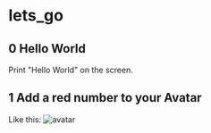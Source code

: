 # lets_go

## 0 Hello World

Print "Hello World" on the screen.

## 1 Add a red number to your Avatar

Like this:
![avatar](http://i.imgur.com/sg2dkuY.png?1)
